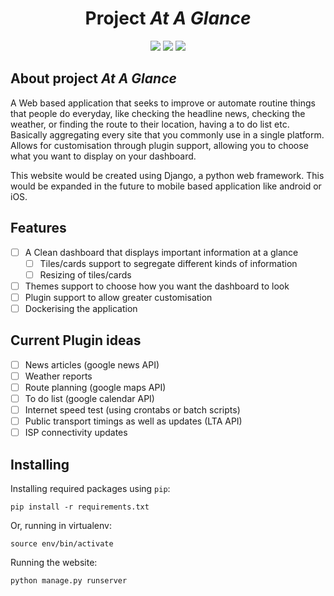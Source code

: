 <h1 align="center">Project <i>At A Glance</i></h1>

<p align="center">
 <a href="#"><img src="https://img.shields.io/badge/buy%20me%20a-coffee-yellow.svg"></a>
 <img src="https://img.shields.io/badge/last%20updated-June%202020-3d62d1">
 <img src="https://img.shields.io/github/downloads/mazx4960/At-A-Glance/total">
</p>

## About project <i>At A Glance</i>

A Web based application that seeks to improve or automate routine things that people do everyday, like checking the headline news, checking the weather, or finding the route to their location, having a to do list etc. Basically aggregating every site that you commonly use in a single platform. Allows for customisation through plugin support, allowing you to choose what you want to display on your dashboard.

This website would be created using Django, a python web framework. This would be expanded in the future to mobile based application like android or iOS.

## Features

- [ ] A Clean dashboard that displays important information at a glance
    - [ ] Tiles/cards support to segregate different kinds of information
    - [ ] Resizing of tiles/cards
- [ ] Themes support to choose how you want the dashboard to look
- [ ] Plugin support to allow greater customisation
- [ ] Dockerising the application

## Current Plugin ideas
- [ ] News articles (google news API)
- [ ] Weather reports 
- [ ] Route planning (google maps API)
- [ ] To do list (google calendar API)
- [ ] Internet speed test (using crontabs or batch scripts)
- [ ] Public transport timings as well as updates (LTA API) 
- [ ] ISP connectivity updates 

Installing
----------

Installing required packages using `pip`:

    pip install -r requirements.txt

Or, running in virtualenv:

    source env/bin/activate

Running the website:

    python manage.py runserver
